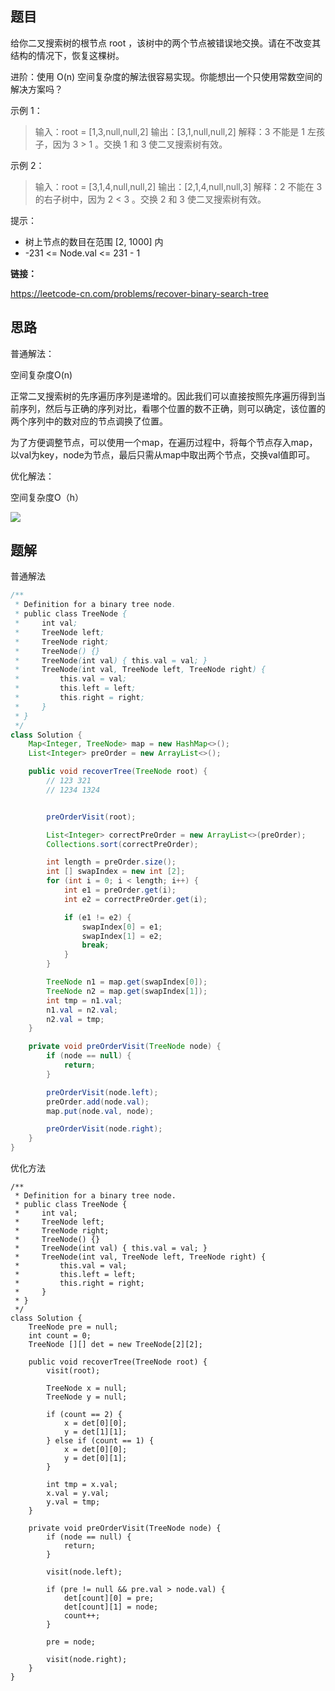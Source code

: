 ## 题目

给你二叉搜索树的根节点 root ，该树中的两个节点被错误地交换。请在不改变其结构的情况下，恢复这棵树。

进阶：使用 O(n) 空间复杂度的解法很容易实现。你能想出一个只使用常数空间的解决方案吗？

 

示例 1：

> 输入：root = [1,3,null,null,2]
> 输出：[3,1,null,null,2]
> 解释：3 不能是 1 左孩子，因为 3 > 1 。交换 1 和 3 使二叉搜索树有效。

示例 2：

> 输入：root = [3,1,4,null,null,2]
> 输出：[2,1,4,null,null,3]
> 解释：2 不能在 3 的右子树中，因为 2 < 3 。交换 2 和 3 使二叉搜索树有效。


提示：

* 树上节点的数目在范围 [2, 1000] 内
* -231 <= Node.val <= 231 - 1



**链接：**

https://leetcode-cn.com/problems/recover-binary-search-tree

## 思路

普通解法：

空间复杂度O(n)

正常二叉搜索树的先序遍历序列是递增的。因此我们可以直接按照先序遍历得到当前序列，然后与正确的序列对比，看哪个位置的数不正确，则可以确定，该位置的两个序列中的数对应的节点调换了位置。

为了方便调整节点，可以使用一个map，在遍历过程中，将每个节点存入map，以val为key，node为节点，最后只需从map中取出两个节点，交换val值即可。



优化解法：

空间复杂度O（h）

![](C:\Users\胡子涵\AppData\Roaming\Typora\typora-user-images\image-20210903163900973.png)



## 题解

普通解法

```java
/**
 * Definition for a binary tree node.
 * public class TreeNode {
 *     int val;
 *     TreeNode left;
 *     TreeNode right;
 *     TreeNode() {}
 *     TreeNode(int val) { this.val = val; }
 *     TreeNode(int val, TreeNode left, TreeNode right) {
 *         this.val = val;
 *         this.left = left;
 *         this.right = right;
 *     }
 * }
 */
class Solution {
    Map<Integer, TreeNode> map = new HashMap<>();
    List<Integer> preOrder = new ArrayList<>();

    public void recoverTree(TreeNode root) {
        // 123 321
        // 1234 1324


        preOrderVisit(root);

        List<Integer> correctPreOrder = new ArrayList<>(preOrder);
        Collections.sort(correctPreOrder);

        int length = preOrder.size();
        int [] swapIndex = new int [2];
        for (int i = 0; i < length; i++) {
            int e1 = preOrder.get(i);
            int e2 = correctPreOrder.get(i);

            if (e1 != e2) {
                swapIndex[0] = e1;
                swapIndex[1] = e2;
                break;
            }
        }

        TreeNode n1 = map.get(swapIndex[0]);
        TreeNode n2 = map.get(swapIndex[1]);
        int tmp = n1.val;
        n1.val = n2.val;
        n2.val = tmp;
    }

    private void preOrderVisit(TreeNode node) {
        if (node == null) {
            return;
        }

        preOrderVisit(node.left);
        preOrder.add(node.val);
        map.put(node.val, node);

        preOrderVisit(node.right);
    }
}
```



优化方法

```
/**
 * Definition for a binary tree node.
 * public class TreeNode {
 *     int val;
 *     TreeNode left;
 *     TreeNode right;
 *     TreeNode() {}
 *     TreeNode(int val) { this.val = val; }
 *     TreeNode(int val, TreeNode left, TreeNode right) {
 *         this.val = val;
 *         this.left = left;
 *         this.right = right;
 *     }
 * }
 */
class Solution {
    TreeNode pre = null;
    int count = 0;
    TreeNode [][] det = new TreeNode[2][2];

    public void recoverTree(TreeNode root) {
        visit(root);
        
        TreeNode x = null;
        TreeNode y = null;
        
        if (count == 2) {
        	x = det[0][0];
        	y = det[1][1];
        } else if (count == 1) {
        	x = det[0][0];
        	y = det[0][1];
        }
        
        int tmp = x.val;
        x.val = y.val;
        y.val = tmp;
    }

    private void preOrderVisit(TreeNode node) {
        if (node == null) {
            return;
        }

        visit(node.left);
        
        if (pre != null && pre.val > node.val) {
        	det[count][0] = pre;
        	det[count][1] = node;
        	count++;
        }
        
        pre = node;

        visit(node.right);
    }
}
```

